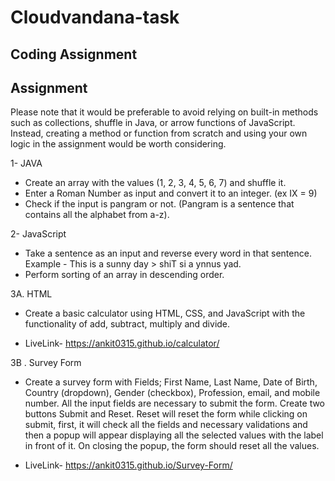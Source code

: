 # Cloudvandana-task
 ## Coding Assignment
 ## Assignment 
Please note that it would be preferable to avoid relying on built-in methods such as collections, shuffle 
in Java, or arrow functions of JavaScript. Instead, creating a method or function from scratch and using 
your own logic in the assignment would be worth considering. 

1- JAVA<br>
* Create an array with the values (1, 2, 3, 4, 5, 6, 7) and shuffle it. <br>
* Enter a Roman Number as input and convert it to an integer. (ex IX = 9) <br>
* Check if the input is pangram or not. (Pangram is a sentence that contains all the alphabet from a-z).

 2- JavaScript <br>
* Take a sentence as an input and reverse every word in that sentence. <br>
  Example - This is a sunny day > shiT si a ynnus yad. <br>
* Perform sorting of an array in descending order.
  
3A. HTML <br>

* Create a basic calculator using HTML, CSS, and JavaScript with the functionality of add, 
subtract, multiply and divide. <br>

* LiveLink- https://ankit0315.github.io/calculator/

3B . Survey Form <br>
* Create a survey form with Fields; First Name, Last Name, Date of Birth, Country (dropdown), 
Gender (checkbox), Profession, email, and mobile number. All the input fields are 
necessary to submit the form. Create two buttons Submit and Reset. Reset will reset the 
form while clicking on submit, first, it will check all the fields and necessary validations and 
then a popup will appear displaying all the selected values with the label in front of it. On 
closing the popup, the form should reset all the values.

* LiveLink- https://ankit0315.github.io/Survey-Form/
  
